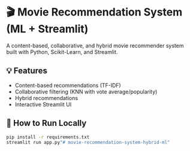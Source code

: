 # 🎬 Movie Recommendation System (ML + Streamlit)

A content-based, collaborative, and hybrid movie recommender system built with Python, Scikit-Learn, and Streamlit.

## 💡 Features
- Content-based recommendations (TF-IDF)
- Collaborative filtering (KNN with vote average/popularity)
- Hybrid recommendations
- Interactive Streamlit UI

## 🧪 How to Run Locally
```bash
pip install -r requirements.txt
streamlit run app.py"# movie-recommendation-system-hybrid-ml" 
